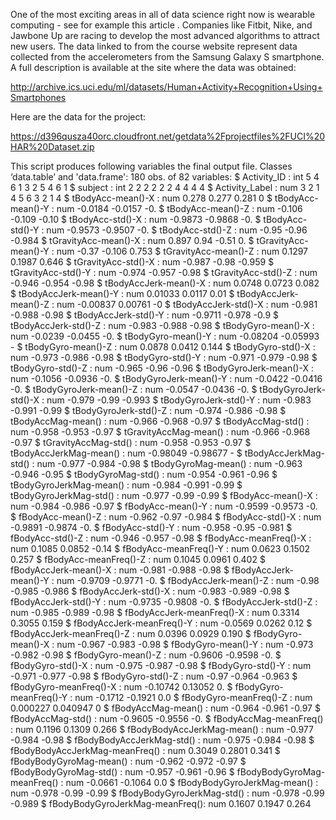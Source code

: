 One of the most exciting areas in all of data science right now is wearable computing - see for example this article . Companies like Fitbit, Nike, and Jawbone Up are racing to develop the most advanced algorithms to attract new users. The data linked to from the course website represent data collected from the accelerometers from the Samsung Galaxy S smartphone. A full description is available at the site where the data was obtained: 

http://archive.ics.uci.edu/ml/datasets/Human+Activity+Recognition+Using+Smartphones 

Here are the data for the project: 

https://d396qusza40orc.cloudfront.net/getdata%2Fprojectfiles%2FUCI%20HAR%20Dataset.zip 

This script produces following variables the final output file.
Classes ‘data.table’ and 'data.frame':  180 obs. of  82 variables:
 $ Activity_ID                    : int  5 4 6 1 3 2 5 4 6 1
 $ subject                        : int  2 2 2 2 2 2 4 4 4 4
 $ Activity_Label                 : num  3 2 1 4 5 6 3 2 1 4
 $ tBodyAcc-mean()-X              : num  0.278 0.277 0.281 0
 $ tBodyAcc-mean()-Y              : num  -0.0184 -0.0157 -0.
 $ tBodyAcc-mean()-Z              : num  -0.106 -0.109 -0.10
 $ tBodyAcc-std()-X               : num  -0.9873 -0.9868 -0.
 $ tBodyAcc-std()-Y               : num  -0.9573 -0.9507 -0.
 $ tBodyAcc-std()-Z               : num  -0.95 -0.96 -0.984 
 $ tGravityAcc-mean()-X           : num  0.897 0.94 -0.51 0.
 $ tGravityAcc-mean()-Y           : num  -0.37 -0.106 0.753 
 $ tGravityAcc-mean()-Z           : num  0.1297 0.1987 0.646
 $ tGravityAcc-std()-X            : num  -0.987 -0.98 -0.959
 $ tGravityAcc-std()-Y            : num  -0.974 -0.957 -0.98
 $ tGravityAcc-std()-Z            : num  -0.946 -0.954 -0.98
 $ tBodyAccJerk-mean()-X          : num  0.0748 0.0723 0.082
 $ tBodyAccJerk-mean()-Y          : num  0.01033 0.0117 0.01
 $ tBodyAccJerk-mean()-Z          : num  -0.00837 0.00761 -0
 $ tBodyAccJerk-std()-X           : num  -0.981 -0.988 -0.98
 $ tBodyAccJerk-std()-Y           : num  -0.9711 -0.978 -0.9
 $ tBodyAccJerk-std()-Z           : num  -0.983 -0.988 -0.98
 $ tBodyGyro-mean()-X             : num  -0.0239 -0.0455 -0.
 $ tBodyGyro-mean()-Y             : num  -0.08204 -0.05993 -
 $ tBodyGyro-mean()-Z             : num  0.0878 0.0412 0.144
 $ tBodyGyro-std()-X              : num  -0.973 -0.986 -0.98
 $ tBodyGyro-std()-Y              : num  -0.971 -0.979 -0.98
 $ tBodyGyro-std()-Z              : num  -0.965 -0.96 -0.96 
 $ tBodyGyroJerk-mean()-X         : num  -0.1056 -0.0936 -0.
 $ tBodyGyroJerk-mean()-Y         : num  -0.0422 -0.0416 -0.
 $ tBodyGyroJerk-mean()-Z         : num  -0.0547 -0.0436 -0.
 $ tBodyGyroJerk-std()-X          : num  -0.979 -0.99 -0.993
 $ tBodyGyroJerk-std()-Y          : num  -0.983 -0.991 -0.99
 $ tBodyGyroJerk-std()-Z          : num  -0.974 -0.986 -0.98
 $ tBodyAccMag-mean()             : num  -0.966 -0.968 -0.97
 $ tBodyAccMag-std()              : num  -0.958 -0.953 -0.97
 $ tGravityAccMag-mean()          : num  -0.966 -0.968 -0.97
 $ tGravityAccMag-std()           : num  -0.958 -0.953 -0.97
 $ tBodyAccJerkMag-mean()         : num  -0.98049 -0.98677 -
 $ tBodyAccJerkMag-std()          : num  -0.977 -0.984 -0.98
 $ tBodyGyroMag-mean()            : num  -0.963 -0.946 -0.95
 $ tBodyGyroMag-std()             : num  -0.954 -0.961 -0.96
 $ tBodyGyroJerkMag-mean()        : num  -0.984 -0.991 -0.99
 $ tBodyGyroJerkMag-std()         : num  -0.977 -0.99 -0.99 
 $ fBodyAcc-mean()-X              : num  -0.984 -0.986 -0.97
 $ fBodyAcc-mean()-Y              : num  -0.9599 -0.9573 -0.
 $ fBodyAcc-mean()-Z              : num  -0.962 -0.97 -0.984
 $ fBodyAcc-std()-X               : num  -0.9891 -0.9874 -0.
 $ fBodyAcc-std()-Y               : num  -0.958 -0.95 -0.981
 $ fBodyAcc-std()-Z               : num  -0.946 -0.957 -0.98
 $ fBodyAcc-meanFreq()-X          : num  0.1085 0.0852 -0.14
 $ fBodyAcc-meanFreq()-Y          : num  0.0623 0.1502 0.257
 $ fBodyAcc-meanFreq()-Z          : num  0.1045 0.0961 0.402
 $ fBodyAccJerk-mean()-X          : num  -0.981 -0.988 -0.98
 $ fBodyAccJerk-mean()-Y          : num  -0.9709 -0.9771 -0.
 $ fBodyAccJerk-mean()-Z          : num  -0.98 -0.985 -0.986
 $ fBodyAccJerk-std()-X           : num  -0.983 -0.989 -0.98
 $ fBodyAccJerk-std()-Y           : num  -0.9735 -0.9808 -0.
 $ fBodyAccJerk-std()-Z           : num  -0.985 -0.989 -0.98
 $ fBodyAccJerk-meanFreq()-X      : num  0.3314 0.3055 0.159
 $ fBodyAccJerk-meanFreq()-Y      : num  -0.0569 0.0262 0.12
 $ fBodyAccJerk-meanFreq()-Z      : num  0.0396 0.0929 0.190
 $ fBodyGyro-mean()-X             : num  -0.967 -0.983 -0.98
 $ fBodyGyro-mean()-Y             : num  -0.973 -0.982 -0.98
 $ fBodyGyro-mean()-Z             : num  -0.9606 -0.9598 -0.
 $ fBodyGyro-std()-X              : num  -0.975 -0.987 -0.98
 $ fBodyGyro-std()-Y              : num  -0.971 -0.977 -0.98
 $ fBodyGyro-std()-Z              : num  -0.97 -0.964 -0.963
 $ fBodyGyro-meanFreq()-X         : num  -0.10742 0.13052 0.
 $ fBodyGyro-meanFreq()-Y         : num  -0.1712 -0.1921 0.0
 $ fBodyGyro-meanFreq()-Z         : num  0.000227 0.040947 0
 $ fBodyAccMag-mean()             : num  -0.964 -0.961 -0.97
 $ fBodyAccMag-std()              : num  -0.9605 -0.9556 -0.
 $ fBodyAccMag-meanFreq()         : num  0.1196 0.1309 0.266
 $ fBodyBodyAccJerkMag-mean()     : num  -0.977 -0.984 -0.98
 $ fBodyBodyAccJerkMag-std()      : num  -0.975 -0.984 -0.98
 $ fBodyBodyAccJerkMag-meanFreq() : num  0.3049 0.2801 0.341
 $ fBodyBodyGyroMag-mean()        : num  -0.962 -0.972 -0.97
 $ fBodyBodyGyroMag-std()         : num  -0.957 -0.961 -0.96
 $ fBodyBodyGyroMag-meanFreq()    : num  -0.0661 -0.1064 0.0
 $ fBodyBodyGyroJerkMag-mean()    : num  -0.978 -0.99 -0.99 
 $ fBodyBodyGyroJerkMag-std()     : num  -0.978 -0.99 -0.989
 $ fBodyBodyGyroJerkMag-meanFreq(): num  0.1607 0.1947 0.264
